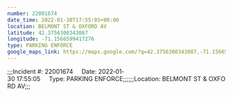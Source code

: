 ```yaml
---
number: 22001674
date_time: 2022-01-30T17:55:05+00:00
location: BELMONT ST & OXFORD AV
latitude: 42.3756300343087
longitude: -71.1566599417276
type: PARKING ENFORCE
google_maps_link: https://maps.google.com/?q=42.3756300343087,-71.1566599417276
---
```


;;;Incident #: 22001674     Date: 2022‐01‐30 17:55:05     Type: PARKING ENFORCE;;;;;;Location: BELMONT ST & OXFORD AV;;;
